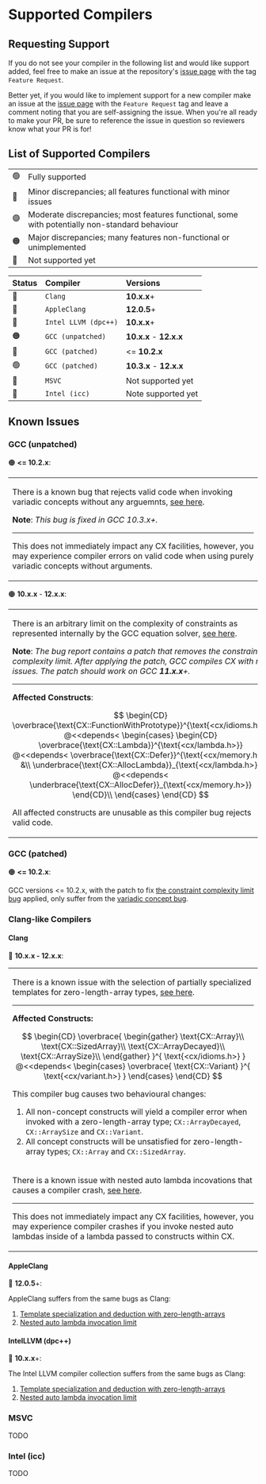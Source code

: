 # Supported Compilers
## Requesting Support
If you do not see your compiler in the following list and would like support
added, feel free to make an issue at the repository's
[issue page](https://github.com/Matthewacon/CX/issues) with the tag
`Feature Request`.

Better yet, if you would like to implement support for a new compiler
make an issue at the [issue page](https://github.com/Matthewacon/CX/issues)
with the `Feature Request` tag and leave a comment noting that you
are self-assigning the issue. When you're all ready to make your PR, be
sure to reference the issue in question so reviewers know what your PR
is for!

## List of Supported Compilers
| | |
| :- | :- |
| 🟢 | Fully supported |
| 🔵 | Minor discrepancies; all features functional with minor issues |
| 🟣 | Moderate discrepancies; most features functional, some with potentially non-standard behaviour |
| 🟠 | Major discrepancies; many features non-functional or unimplemented |
| 🔴 | Not supported yet |

| Status | Compiler | Versions |
| :- | :- | :- |
| 🔵 | `Clang` | **10.x.x**+ |
| 🔵 | `AppleClang` | **12.0.5**+ |
| 🔵 | `Intel LLVM (dpc++)` | **10.x.x**+ |
| 🟠 | `GCC (unpatched)` | **10.x.x** - **12.x.x** |
| 🔵 | `GCC (patched)` | <= **10.2.x** |
| 🟢 | `GCC (patched)` | **10.3.x** - **12.x.x** |
| 🔴 | `MSVC` | Not supported yet |
| 🔴 | `Intel (icc)` | Note supported yet |

## Known Issues
### GCC (unpatched)
🟠 **<= 10.2.x**:
<table id="numbered-description-table">
 <tr><td>

  There is a known bug that rejects valid code when invoking
  variadic concepts without any arguemnts,
  [see here](https://gcc.gnu.org/bugzilla/show_bug.cgi?id=98717).

  **Note**: *This bug is fixed in GCC *10.3.x*+.*

  ---
  This does not immediately impact any CX facilities, however, you may
  experience compiler errors on valid code when using purely
  variadic concepts without arguments.

 </td></tr>
</table>

🟠 **10.x.x** - **12.x.x**:
<table id="numbered-description-table">
 <tr><td>

  There is an arbitrary limit on the complexity of constraints as
  represented internally by the GCC equation solver,
  [see here](https://gcc.gnu.org/bugzilla/show_bug.cgi?id=100828).

  **Note**: *The bug report contains a patch that removes the
  constraint complexity limit. After applying the patch, GCC
  compiles CX with no issues. The patch should work on GCC
  **11.x.x**+.*

  ---
  **Affected Constructs**:

  $$
   \begin{CD}
    \overbrace{\text{CX::FunctionWithPrototype}}^{\text{<cx/idioms.h>}} @<<depends<
    \begin{cases}
     \begin{CD}
      \overbrace{\text{CX::Lambda}}^{\text{<cx/lambda.h>}}
       @<<depends<
      \overbrace{\text{CX::Defer}}^{\text{<cx/memory.h>}}
      &\\
      \underbrace{\text{CX::AllocLambda}}_{\text{<cx/lambda.h>}}
       @<<depends<
      \underbrace{\text{CX::AllocDefer}}_{\text{<cx/memory.h>}}
     \end{CD}\\
    \end{cases}
   \end{CD}
  $$

  All affected constructs are unusable as this compiler bug rejects
  valid code.

  </td></tr>
</table>

### GCC (patched)
🟠 **<= 10.2.x**:

GCC versions <= 10.2.x, with the patch to fix [the constraint complexity limit bug](#description-13-2) applied, only suffer from the [variadic concept bug](#description-13-1).

### Clang-like Compilers
#### Clang
🔵 **10.x.x - 12.x.x**:
<table id="numbered-description-table">
 <tr><td>

  There is a known issue with the selection of partially specialized
  templates for zero-length-array types,
  [see here](https://bugs.llvm.org/show_bug.cgi?id=49808).

  ---
  **Affected Constructs:**

  $$
   \begin{CD}
    \overbrace{
     \begin{gather}
      \text{CX::Array}\\
      \text{CX::SizedArray}\\
      \text{CX::ArrayDecayed}\\
      \text{CX::ArraySize}\\
     \end{gather}
    }^{
     \text{<cx/idioms.h>}
    }
    @<<depends<
    \begin{cases}
     \overbrace{
      \text{CX::Variant}
     }^{
      \text{<cx/variant.h>}
     }
    \end{cases}
   \end{CD}
  $$

  This compiler bug causes two behavioural changes:
  1. All non-concept constructs will yield a compiler error when invoked
  with a zero-length-array type; `CX::ArrayDecayed`, `CX::ArraySize` and
  `CX::Variant`.
  2. All concept constructs will be unsatisfied for zero-length-array
  types; `CX::Array` and `CX::SizedArray`.
 </td></tr>
 <tr><td>

  There is a known issue with nested auto lambda incovations that causes
  a compiler crash, [see here](https://bugs.llvm.org/show_bug.cgi?id=49743).

  ---
  This does not immediately impact any CX facilities, however, you may
  experience compiler crashes if you invoke nested auto lambdas inside
  of a lambda passed to constructs within CX.

 </td></tr>
</table>

#### AppleClang
🔵 **12.0.5**+:

AppleClang suffers from the same bugs as Clang:
 1. [Template specialization and deduction with zero-length-arrays](#description-17-1)
 2. [Nested auto lambda invocation limit](#description-17-2)

#### IntelLLVM (dpc++)
🔵 **10.x.x**+:

The Intel LLVM compiler collection suffers from the same bugs as Clang:
 1. [Template specialization and deduction with zero-length-arrays](#description-17-1)
 2. [Nested auto lambda invocation limit](#description-17-2)

### MSVC
TODO

### Intel (icc)
TODO
